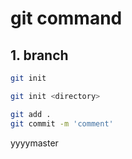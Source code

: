 # git command

## 1. branch

```bash
git init 

git init <directory>
```



```bash
git add .
git commit -m 'comment'
```



yyyymaster
